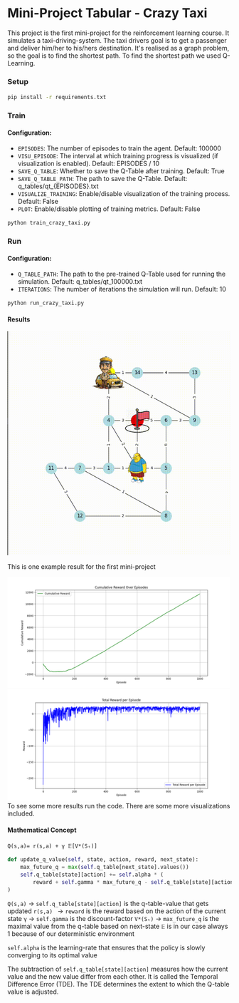 # Mini-Project Tabular - Crazy Taxi
This project is the first mini-project for the reinforcement learning course. It simulates a taxi-driving-system. The taxi drivers goal is to get a passenger and deliver him/her to his/hers destination. It's realised as a graph problem, so the goal is to find the shortest path. To find the shortest path we used Q-Learning. 

### Setup
```bash
pip install -r requirements.txt
```

### Train

#### Configuration:
- `EPISODES`: The number of episodes to train the agent. Default: 100000
- `VISU_EPISODE`: The interval at which training progress is visualized (if visualization is enabled). Default: EPISODES / 10
- `SAVE_Q_TABLE`: Whether to save the Q-Table after training. Default: True
- `SAVE_Q_TABLE_PATH`: The path to save the Q-Table. Default: q_tables/qt_{EPISODES}.txt
- `VISUALIZE_TRAINING`: Enable/disable visualization of the training process. Default: False
- `PLOT`: Enable/disable plotting of training metrics. Default: False

```bash
python train_crazy_taxi.py
```

### Run
#### Configuration:
- `Q_TABLE_PATH`: The path to the pre-trained Q-Table used for running the simulation. Default: q_tables/qt_100000.txt
- `ITERATIONS`: The number of iterations the simulation will run. Default: 10

```bash
python run_crazy_taxi.py
```

#### Results
![crazy taxi](assets/visu.gif)

This is one example result for the first mini-project
<div>
    <img src="/tabular/plots/cumulative_reward_plot.png" alt="First Result" width="500">
    <img src="/tabular/plots/total_reward_plot.png" alt="First Result" width="500">
</div>
To see some more results run the code. There are some more visualizations included.

#### Mathematical Concept

`Q(s,a)= r(s,a) + γ 𝔼[V*(Sₜ)]` 

```python
def update_q_value(self, state, action, reward, next_state):
    max_future_q = max(self.q_table[next_state].values())
    self.q_table[state][action] += self.alpha * (
        reward + self.gamma * max_future_q - self.q_table[state][action]
)
```

`Q(s,a)` → `self.q_table[state][action]` is the q-table-value that gets updated
`r(s,a) ` → ` reward ` is the reward based on the action of the current state
` γ ` → ` self.gamma ` is the discount-factor 
` V*(Sₜ) ` → `max_future_q` is the maximal value from the q-table based on next-state 
`𝔼` is in our case always 1 because of our deterministic environment  

`self.alpha` is the learning-rate that ensures that the policy is slowly converging to its optimal value

The subtraction of `self.q_table[state][action]` measures how the current value and the new value differ from each other. It is called the Temporal Difference Error (TDE). The TDE determines the extent to which the Q-table value is adjusted.